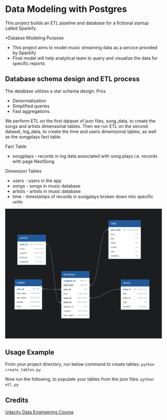 # Data Modeling with Postgres

This project builds an ETL pipeline and database for a fictional startup called Sparkify.

*Databse Modeling Purpose
- This project aims to model music streaming data as a service provided by Sparkify
- Final model will help analytical team to query and visualize the data for specific reports 

## Database schema design and ETL process
The database utilizes a star schema design. 
Pros
- Denormalization
- Simplified queries
- Fast aggregations.

 We perform ETL on the first dataset of json files, song_data, to create the songs and artists dimensional tables. Then we run ETL on the second dataset, log_data, to create the time and users dimensional tables, as well as the songplays fact table.

Fact Table
- songplays - records in log data associated with song plays i.e. records with page NextSong

Dimension Tables
- users - users in the app
- songs - songs in music database
- artists - artists in music database
- time - timestamps of records in songplays broken down into specific units

![alt text](https://github.com/MauriceMickens/Postgres-Data-Modeling/blob/master/Screen%20Shot%202019-07-27%20at%207.20.18%20PM.png)

## Usage Example
From your project directory, run below command to create tables:
`python create_tables.py`

Now run the following, to populate your tables from the json files:
`python etl.py`

## Credits
[Udacity Data Engineering Course](https://www.udacity.com/course/data-engineer-nanodegree--nd027)

